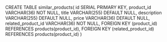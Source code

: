 CREATE TABLE
similar_products(
id SERIAL PRIMARY KEY,
product_id VARCHAR(36) NOT NULL,
title VARCHAR(255) DEFAULT NULL,
description VARCHAR(255) DEFAULT NULL,
price VARCHAR(36) DEFAULT NULL,
related_product_id VARCHAR(36) NOT NULL,
FOREIGN KEY (product_id) REFERENCES products(product_id),
FOREIGN KEY (related_product_id) REFERENCES products(product_id)
)

